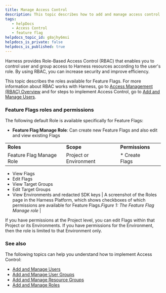```yaml
---
title: Manage Access Control
description: This topic describes how to add and manage access control for Feature Flags.
tags: 
   - helpDocs
   - Access Control
   - feature flag
helpdocs_topic_id: g8ajhy6msi
helpdocs_is_private: false
helpdocs_is_published: true
---
```


Harness provides Role-Based Access Control (RBAC) that enables you to control user and group access to Harness resources according to the user's role. By using RBAC, you can increase security and improve efficiency.

This topic describes the roles available for Feature Flags. For more information about RBAC works with Harness, go to [Access Management (RBAC) Overview](https://docs.harness.io/article/vz5cq0nfg2-rbac-in-harness) and for steps to implement Access Control, go to [Add and Manage Users](https://docs.harness.io/article/hyoe7qcaz6-add-users).

### Feature Flags roles and permissions

The following default Role is available specifically for Feature Flags:

* **Feature Flag Manage Role**: Can create new Feature Flags and also edit and view existing Flags



|  |  |  |  |
| --- | --- | --- | --- |
| **Roles** | **Scope** | **Permissions** |  |
| Feature Flag Manage Role | Project or Environment | * Create Flags
* View Flags
* Edit Flags
* View Target Groups
* Edit Target Groups
* View Environments and redacted SDK keys
 | A screenshot of the Roles page in the Harness Platform, which shows checkboxes of which permissions are available for Feature Flags.*Figure 1: The Feature Flag Manage role* |

If you have permissions at the Project level, you can edit Flags within that Project or its Environments. If you have permissions for the Environment, then the role is limited to that Environment only.  
### See also

The following topics can help you understand how to implement Access Control:

* [Add and Manage Users](https://docs.harness.io/article/hyoe7qcaz6-add-users)
* [Add and Manage User Groups](https://docs.harness.io/article/dfwuvmy33m-add-user-groups)
* [Add and Manage Resource Groups](https://docs.harness.io/article/yp4xj36xro-add-resource-groups)
* [Add and Manage Roles](https://docs.harness.io/article/tsons9mu0v-add-manage-roles)


